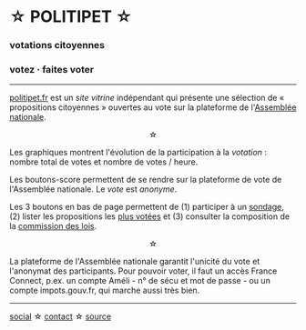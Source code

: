 <div id="header" markdown="1">

☆ POLITIPET ☆
=============

### votations citoyennes

### votez · faites voter

</div>

-----

<div style="text-align: left" markdown="1">

[politipet.fr][politipet.fr] est un _site vitrine_ indépendant
qui présente une sélection de « propositions citoyennes »
ouvertes au vote sur la plateforme de l'[Assemblée nationale][assemblée].

<center>☆</center>

Les graphiques montrent l'évolution de la participation à la _votation_ :
nombre total de votes et nombre de votes / heure.

Les boutons-score permettent de se rendre sur la plateforme de vote
de l'Assemblée nationale.  Le *vote* est *anonyme*.

Les 3 boutons en bas de page permettent de (1) participer à un
[sondage](poll/), (2) lister les propositions les
[plus votées][most voted] et (3) consulter la composition de la
[commission des lois](commission/lois.md).

<center>☆</center>

La plateforme de l'Assemblée nationale garantit l'unicité du vote
et l'anonymat des participants. Pour pouvoir voter, il faut un accès
France Connect, p.ex. un compte Améli - n° de sécu et mot de passe -
ou un compte impots.gouv.fr, qui marche aussi très bien.

</div>

-----

[social][seenthis] ☆ [contact][email] ☆ [source][github]


[email]: mailto:politipet@laposte.net
[github]: https://github.com/politipet
[seenthis]: https://seenthis.net/people/politipet

[politipet.fr]: https://politipet.fr
[assemblée]: https://petitions.assemblee-nationale.fr
[most voted]: https://petitions.assemblee-nationale.fr/initiatives?order=most_voted
